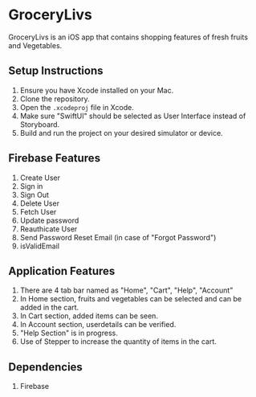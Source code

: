 # GroceryLivs

GroceryLivs is an iOS app that contains shopping features of fresh fruits and Vegetables.

## Setup Instructions

1. Ensure you have Xcode installed on your Mac.
2. Clone the repository.
3. Open the `.xcodeproj` file in Xcode.
4. Make sure "SwiftUI" should be selected as User Interface instead of Storyboard.
4. Build and run the project on your desired simulator or device.

## Firebase Features
1. Create User
2. Sign in
3. Sign Out
4. Delete User
5. Fetch User
6. Update password
7. Reauthicate User
8. Send Password Reset Email (in case of "Forgot Password")
9. isValidEmail

## Application Features

1. There are 4 tab bar named as "Home", "Cart", "Help", "Account"
2. In Home section, fruits and vegetables can be selected and can be added in the cart.
3. In Cart section, added items can be seen.
4. In Account section, userdetails can be verified.
5. "Help Section" is in progress.
6. Use of Stepper to increase the quantity of items in the cart.

## Dependencies
1. Firebase

